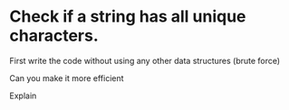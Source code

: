 # Check if a string has all unique characters.

First write the code without using any other data structures (brute force)

Can you make it more efficient

Explain 